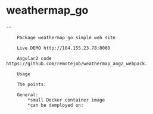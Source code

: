 # weathermap_go
--

    	Package weathermap_go simple web site

    	Live DEMO http://104.155.23.78:8080

    	Angular2 code https://github.com/remotejob/weathermap_ang2_webpack.

    	Usage

    	The points:

    	General:
            *small Docker container image
            *can be demployed on:
